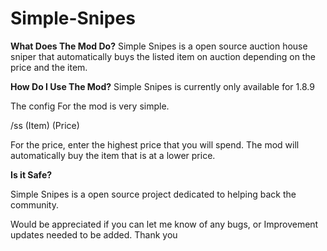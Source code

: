 # Simple-Snipes

**What Does The Mod Do?**
Simple Snipes is a open source auction house sniper that automatically buys the listed item on auction depending on the price and the item.


**How Do I Use The Mod?**
Simple Snipes is currently only available for 1.8.9


The config For the mod is very simple. 

/ss (Item) (Price)

For the price, enter the highest price that you will spend. The mod will automatically buy the item that is at a lower price.

**Is it Safe?**

Simple Snipes is a open source project dedicated to helping back the community.


Would be appreciated if you can let me know of any bugs, or Improvement updates needed to be added. Thank you
